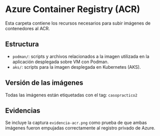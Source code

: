 # Azure Container Registry (ACR)

Esta carpeta contiene los recursos necesarios para subir imágenes de contenedores al ACR.

## Estructura

- `podman/`: scripts y archivos relacionados a la imagen utilizada en la aplicación desplegada sobre VM con Podman.
- `aks/`: scripts para la imagen desplegada en Kubernetes (AKS).

## Versión de las imágenes

Todas las imágenes están etiquetadas con el tag: `casopractico2`

## Evidencias

Se incluye la captura `evidencia-acr.png` como prueba de que ambas imágenes fueron empujadas correctamente al registro privado de Azure.
